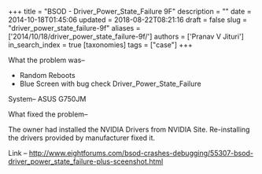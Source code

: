 +++
title = "BSOD - Driver_Power_State_Failure 9F"
description = ""
date = 2014-10-18T01:45:06
updated = 2018-08-22T08:21:16
draft = false
slug = "driver_power_state_failure-9f"
aliases = ['2014/10/18/driver_power_state_failure-9f/']
authors = ['Pranav V Jituri']
in_search_index = true
[taxonomies]
tags = ["case"]
+++


What the problem was–

 * Random Reboots
 * Blue Screen with bug check Driver_Power_State_Failure

System– ASUS G750JM

What fixed the problem–

The owner had installed the NVIDIA Drivers from NVIDIA Site. Re-installing the
drivers provided by manufacturer fixed it.



Link – 
http://www.eightforums.com/bsod-crashes-debugging/55307-bsod-driver_power_state_failure-plus-sceenshot.html